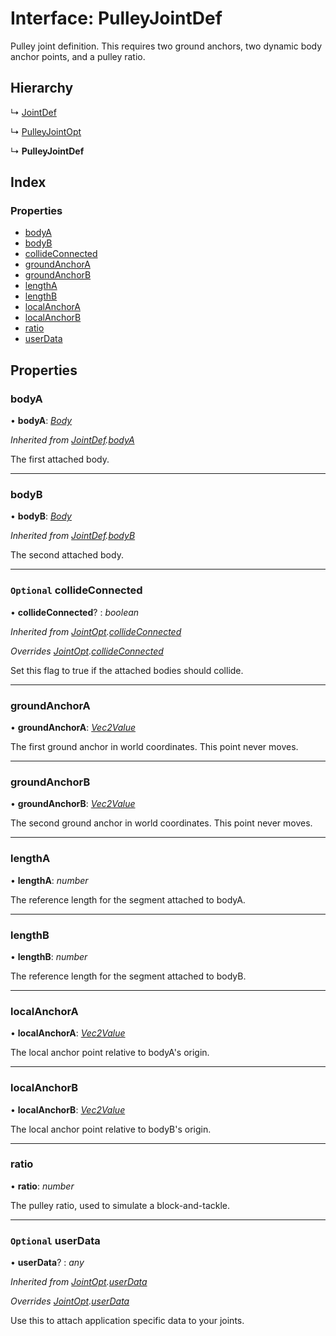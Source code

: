 
# Interface: PulleyJointDef

Pulley joint definition. This requires two ground anchors, two dynamic body
anchor points, and a pulley ratio.

## Hierarchy

  ↳ [JointDef](/api/interfaces/jointdef)

  ↳ [PulleyJointOpt](/api/interfaces/pulleyjointopt)

  ↳ **PulleyJointDef**

## Index

### Properties

* [bodyA](/api/interfaces/pulleyjointdef#bodya)
* [bodyB](/api/interfaces/pulleyjointdef#bodyb)
* [collideConnected](/api/interfaces/pulleyjointdef#optional-collideconnected)
* [groundAnchorA](/api/interfaces/pulleyjointdef#groundanchora)
* [groundAnchorB](/api/interfaces/pulleyjointdef#groundanchorb)
* [lengthA](/api/interfaces/pulleyjointdef#lengtha)
* [lengthB](/api/interfaces/pulleyjointdef#lengthb)
* [localAnchorA](/api/interfaces/pulleyjointdef#localanchora)
* [localAnchorB](/api/interfaces/pulleyjointdef#localanchorb)
* [ratio](/api/interfaces/pulleyjointdef#ratio)
* [userData](/api/interfaces/pulleyjointdef#optional-userdata)

## Properties

###  bodyA

• **bodyA**: *[Body](/api/classes/body)*

*Inherited from [JointDef](/api/interfaces/jointdef).[bodyA](/api/interfaces/jointdef#bodya)*

The first attached body.

___

###  bodyB

• **bodyB**: *[Body](/api/classes/body)*

*Inherited from [JointDef](/api/interfaces/jointdef).[bodyB](/api/interfaces/jointdef#bodyb)*

The second attached body.

___

### `Optional` collideConnected

• **collideConnected**? : *boolean*

*Inherited from [JointOpt](/api/interfaces/jointopt).[collideConnected](/api/interfaces/jointopt#optional-collideconnected)*

*Overrides [JointOpt](/api/interfaces/jointopt).[collideConnected](/api/interfaces/jointopt#optional-collideconnected)*

Set this flag to true if the attached bodies
should collide.

___

###  groundAnchorA

• **groundAnchorA**: *[Vec2Value](/api/interfaces/vec2value)*

The first ground anchor in world coordinates. This point never moves.

___

###  groundAnchorB

• **groundAnchorB**: *[Vec2Value](/api/interfaces/vec2value)*

The second ground anchor in world coordinates. This point never moves.

___

###  lengthA

• **lengthA**: *number*

The reference length for the segment attached to bodyA.

___

###  lengthB

• **lengthB**: *number*

The reference length for the segment attached to bodyB.

___

###  localAnchorA

• **localAnchorA**: *[Vec2Value](/api/interfaces/vec2value)*

The local anchor point relative to bodyA's origin.

___

###  localAnchorB

• **localAnchorB**: *[Vec2Value](/api/interfaces/vec2value)*

The local anchor point relative to bodyB's origin.

___

###  ratio

• **ratio**: *number*

The pulley ratio, used to simulate a block-and-tackle.

___

### `Optional` userData

• **userData**? : *any*

*Inherited from [JointOpt](/api/interfaces/jointopt).[userData](/api/interfaces/jointopt#optional-userdata)*

*Overrides [JointOpt](/api/interfaces/jointopt).[userData](/api/interfaces/jointopt#optional-userdata)*

Use this to attach application specific data to your joints.
